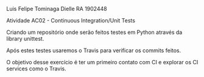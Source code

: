 Luis Felipe Tominaga Dielle
RA 1902448

Atividade AC02 - Continuous Integration/Unit Tests

Criando um repositório onde serão feitos testes em Python através da library unittest.

Após estes testes usaremos o Travis para verificar os commits feitos.

O objetivo desse exercício é ter um primeiro contato com CI e explorar os CI services como o Travis.
